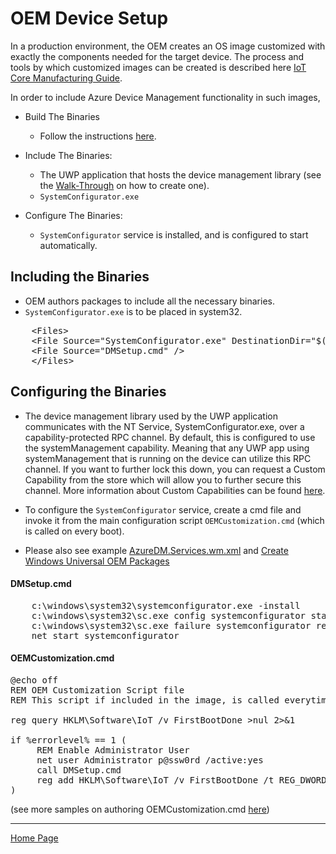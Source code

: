 # OEM Device Setup

In a production environment, the OEM creates an OS image customized with exactly the components needed for the target device. 
The process and tools by which customized images can be created is described here [IoT Core Manufacturing Guide](https://docs.microsoft.com/en-us/windows-hardware/manufacture/iot/iot-core-manufacturing-guide).

In order to include Azure Device Management functionality in such images, 

- Build The Binaries
  - Follow the instructions [here](building-the-dm-binaries.md).

- Include The Binaries:
  - The UWP application that hosts the device management library (see the [Walk-Through](dm-hello-world-overview.md) on how to create one).
  - `SystemConfigurator.exe`

- Configure The Binaries:
  - `SystemConfigurator` service is installed, and is configured to start automatically.

## Including the Binaries

- OEM authors packages to include all the necessary binaries.
- `SystemConfigurator.exe` is to be placed in system32.

<pre>
    &lt;Files&gt;
    &lt;File Source="SystemConfigurator.exe" DestinationDir="$(runtime.system32)" /&gt;
    &lt;File Source="DMSetup.cmd" /&gt;
    &lt;/Files&gt;
</pre>

## Configuring the Binaries

- The device management library used by the UWP application communicates with the NT Service, SystemConfigurator.exe, over a capability-protected RPC channel.  By default, this is configured to use the systemManagement 
capability.  Meaning that any UWP app using systemManagement that is running on the device can utilize this RPC channel.  If you want to further lock this down, you can request a Custom Capability from the store which 
will allow you to further secure this channel.  More information about Custom Capabilities can be found [here](https://github.com/Microsoft/Windows-universal-samples/tree/master/Samples/CustomCapability).

- To configure the `SystemConfigurator` service, create a cmd file and invoke it from the main configuration script `OEMCustomization.cmd` (which is called on every boot).

- Please also see example [AzureDM.Services.wm.xml](https://github.com/ms-iot/iot-adk-addonkit/blob/master/Source-arm/Packages/AzureDM.Services/AzureDM.Services.wm.xml) and [Create Windows Universal OEM Packages](https://docs.microsoft.com/en-us/windows-hardware/manufacture/iot/create-packages)

#### DMSetup.cmd

<pre>
    c:\windows\system32\systemconfigurator.exe -install
    c:\windows\system32\sc.exe config systemconfigurator start=auto
	c:\windows\system32\sc.exe failure systemconfigurator reset= 0 actions= restart/0/restart/0/restart/0
    net start systemconfigurator
</pre>

#### OEMCustomization.cmd

<pre>
@echo off 
REM OEM Customization Script file 
REM This script if included in the image, is called everytime the system boots. 

reg query HKLM\Software\IoT /v FirstBootDone >nul 2>&1 

if %errorlevel% == 1 ( 
     REM Enable Administrator User 
     net user Administrator p@ssw0rd /active:yes 
     call DMSetup.cmd
     reg add HKLM\Software\IoT /v FirstBootDone /t REG_DWORD /d 1 /f >nul 2>&1 
) 
</pre>

(see more samples on authoring OEMCustomization.cmd [here](https://github.com/ms-iot/iot-adk-addonkit/blob/master/Source-arm/Products/))

----

[Home Page](../README.md)